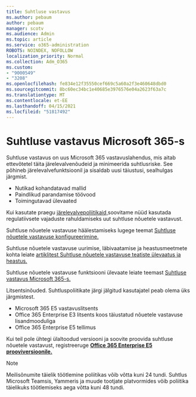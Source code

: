 ```yaml
---
title: Suhtluse vastavus
ms.author: pebaum
author: pebaum
manager: scotv
ms.audience: Admin
ms.topic: article
ms.service: o365-administration
ROBOTS: NOINDEX, NOFOLLOW
localization_priority: Normal
ms.collection: Adm_O365
ms.custom:
- "9000549"
- "3208"
ms.openlocfilehash: fe834e12f35550cef669c5a60a2f3e460648dbd0
ms.sourcegitcommit: 8bc60ec34bc1e40685e3976576e04a2623f63a7c
ms.translationtype: MT
ms.contentlocale: et-EE
ms.lasthandoff: 04/15/2021
ms.locfileid: "51817492"
---
```

# <a name="communication-compliance-in-microsoft-365"></a>Suhtluse vastavus Microsoft 365-s

Suhtluse vastavus on uus Microsoft 365 vastavuslahendus, mis aitab ettevõtetel täita järelevalvenõudeid ja minimeerida suhtlusriske. See põhineb järelevalvefunktsioonil ja sisaldab uusi täiustusi, sealhulgas järgmist.

- Nutikad kohandatavad mallid
- Paindlikud parandamise töövood
- Toimingutavad ülevaated

Kui kasutate praegu [järelevalvepoliitikaid,](https://docs.microsoft.com/microsoft-365/compliance/supervision-policies)soovitame nüüd kasutada regulatiivsete vajaduste rahuldamiseks uut suhtluse nõuetele vastavust.

Suhtluse nõuetele vastavuse häälestamiseks lugege teemat [Suhtluse nõuetele vastavuse konfigureerimine.](https://docs.microsoft.com/microsoft-365/compliance/communication-compliance-configure)

Suhtluse nõuetele vastavuse uurimise, läbivaatamise ja heastusmeetmete kohta leiate [artiklitest Suhtluse nõuetele vastavuse teatiste ülevaatus ja heastus.](https://docs.microsoft.com/microsoft-365/compliance/communication-compliance-investigate-remediate)

Suhtluse nõuetele vastavuse funktsiooni ülevaate leiate teemast [Suhtluse vastavus Microsoft 365-s.](https://docs.microsoft.com/microsoft-365/compliance/communication-compliance)

Litsentsinõuded. Suhtluspoliitikate järgi jälgitud kasutajatel peab olema üks järgmistest.

- Microsoft 365 E5 vastavuslitsents
- Office 365 Enterprise E3 litsents koos täiustatud nõuetele vastavuse lisandmooduliga
- Office 365 Enterprise E5 tellimus

Kui teil pole ühtegi ülaltoodud versiooni ja soovite proovida suhtluse nõuetele vastavust, registreeruge **[Office 365 Enterprise E5 prooviversioonile.](https://go.microsoft.com/fwlink/p/?LinkID=698279)**

> [!NOTE]
> Meilisõnumite täielik töötlemine poliitikas võib võtta kuni 24 tundi. Suhtlus Microsoft Teamsis, Yammeris ja muude tootjate platvormides võib poliitika täielikuks töötlemiseks aega võtta kuni 48 tundi.
